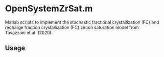 # OpenSystemZrSat.m

Matlab scripts to implement the stochastic fractional crystallization (FC) and recharge fraction crystallization (FC) zircon saturation model from Tavazzani et al. (2020).

## Usage
